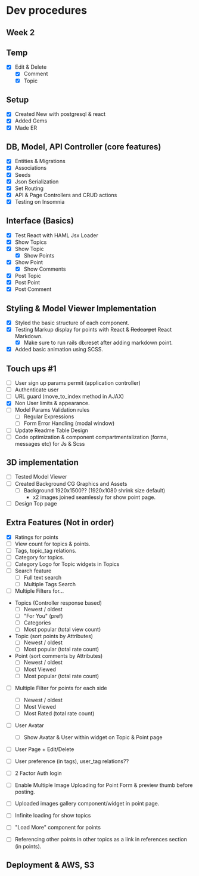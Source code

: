 # Dev procedures

## Week 2

## Temp

- [x] Edit & Delete
  - [x] Comment
  - [x] Topic

## Setup

- [x] Created New with postgresql & react
- [x] Added Gems
- [x] Made ER

## DB, Model, API Controller (core features)

- [x] Entities & Migrations
- [x] Associations
- [x] Seeds
- [x] Json Serialization
- [x] Set Routing
- [x] API & Page Controllers and CRUD actions
- [x] Testing on Insomnia

## Interface (Basics)

- [x] Test React with HAML Jsx Loader
- [x] Show Topics
- [x] Show Topic
  - [x] Show Points
- [x] Show Point
  - [x] Show Comments
- [x] Post Topic
- [x] Post Point
- [x] Post Comment

## Styling & Model Viewer Implementation

- [x] Styled the basic structure of each component.
- [x] Testing Markup display for points with React & ~~Redcarpet~~ React Markdown.
  - [x] Make sure to run rails db:reset after adding markdown point.
- [x] Added basic animation using SCSS.

## Touch ups #1

- [ ] User sign up params permit (application controller)
- [ ] Authenticate user
- [ ] URL guard (move_to_index method in AJAX)
- [x] Non User limits & appearance.
- [ ] Model Params Validation rules
  - [ ] Regular Expressions
  - [ ] Form Error Handling (modal window)
- [ ] Update Readme Table Design
- [ ] Code optimization & component compartmentalization (forms, messages etc) for Js & Scss

## 3D implementation

- [ ] Tested Model Viewer
- [ ] Created Background CG Graphics and Assets
  - [ ] Background 1920x1500?? (1920x1080 shrink size default)
    - x2 images joined seamlessly for show point page.
- [ ] Design Top page

## Extra Features (Not in order)

- [x] Ratings for points
- [ ] View count for topics & points.
- [ ] Tags, topic_tag relations.
- [ ] Category for topics.
- [ ] Category Logo for Topic widgets in Topics
- [ ] Search feature
  - [ ] Full text search
  - [ ] Multiple Tags Search
- [ ] Multiple Filters for...
- Topics (Controller response based)
  - [ ] Newest / oldest
  - [ ] "For You" (pref)
  - [ ] Categories
  - [ ] Most popular (total view count)
- Topic (sort points by Attributes)
  - [ ] Newest / oldest
  - [ ] Most popular (total rate count)
- Point (sort comments by Attributes)
  - [ ] Newest / oldest
  - [ ] Most Viewed
  - [ ] Most popular (total rate count)
- [ ] Multiple Filter for points for each side

  - [ ] Newest / oldest
  - [ ] Most Viewed
  - [ ] Most Rated (total rate count)

- [ ] User Avatar
  - [ ] Show Avatar & User within widget on Topic & Point page
- [ ] User Page + Edit/Delete
- [ ] User preference (in tags), user_tag relations??
- [ ] 2 Factor Auth login
- [ ] Enable Multiple Image Uploading for Point Form & preview thumb before posting.
- [ ] Uploaded images gallery component/widget in point page.
- [ ] Infinite loading for show topics
- [ ] "Load More" component for points
- [ ] Referencing other points in other topics as a link in references section (in points).

## Deployment & AWS, S3
